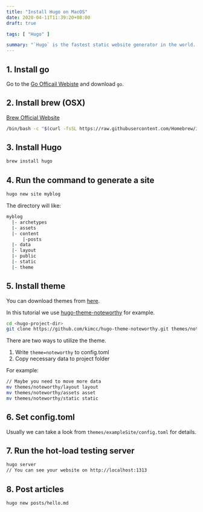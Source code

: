 ```yaml
---
title: "Install Hugo on MacOS"
date: 2020-04-11T11:39:20+08:00
draft: true

tags: [ "Hugo" ]

summary: "`Hugo` is the fastest static website generator in the world. It is really suitable for software developers to generate their personal website. In this tutorial, we start to build up a website which used `Hugo`."
---
```




## 1. Install go

Go to the [Go Officail Webiste]("https://golang.org/dl/") and download `go`.


## 2. Install brew (OSX)

[Brew Official Website]("https://brew.sh/")
```bash
/bin/bash -c "$(curl -fsSL https://raw.githubusercontent.com/Homebrew/install/master/install.sh)"
```

## 3. Install Hugo
```bash
brew install hugo
```

## 4. Run the command to generate a site
```bash
hugo new site myblog
```

The directory will like:

```bash
myblog
  |- archetypes
  |- assets
  |- content
      |-posts
  |- data
  |- layout
  |- public
  |- static
  |- theme
```

## 5. Install theme

You can download themes from [here]("https://themes.gohugo.io/"). 

In this tutorial we use [hugo-theme-noteworthy]("https://github.com/kimcc/hugo-theme-noteworthy") for example.

```bash
cd <hugo-project-dir>
git clone https://github.com/kimcc/hugo-theme-noteworthy.git themes/noteworthy
```

There are two ways to utilize the theme.

1. Write `theme=noteworthy` to config.toml
2. Copy necessary data to project folder 

For example:
```bash
// Maybe you need to move more data
mv themes/noteworthy/layout layout
mv themes/noteworthy/assets asset
mv themes/noteworthy/static static
```

## 6. Set config.toml

Usually we can take a look from `themes/exampleSite/config.toml` for details.

## 7. Run the hot-load testing server

```bash
hugo server
// You can see your website on http://localhost:1313
```

## 8. Post articles

```bash
hugo new posts/hello.md
```










